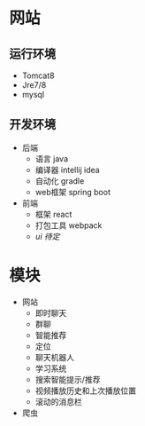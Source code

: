# 网站
## 运行环境
* Tomcat8
* Jre7/8
* mysql

## 开发环境
* 后端
  * 语言 java
  * 编译器 intellij idea
  * 自动化 gradle
  * web框架 spring boot
* 前端
  * 框架 react
  * 打包工具 webpack
  * _ui 待定_

# 模块
* 网站
   * 即时聊天
   * 群聊
   * 智能推荐
   * 定位
   * 聊天机器人
   * 学习系统
   * 搜索智能提示/推荐
   * 视频播放历史和上次播放位置
   * 滚动的消息栏
* 爬虫

